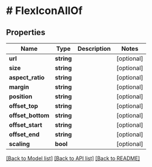 # # FlexIconAllOf

## Properties

Name | Type | Description | Notes
------------ | ------------- | ------------- | -------------
**url** | **string** |  | [optional]
**size** | **string** |  | [optional]
**aspect_ratio** | **string** |  | [optional]
**margin** | **string** |  | [optional]
**position** | **string** |  | [optional]
**offset_top** | **string** |  | [optional]
**offset_bottom** | **string** |  | [optional]
**offset_start** | **string** |  | [optional]
**offset_end** | **string** |  | [optional]
**scaling** | **bool** |  | [optional]

[[Back to Model list]](../../README.md#models) [[Back to API list]](../../README.md#endpoints) [[Back to README]](../../README.md)

